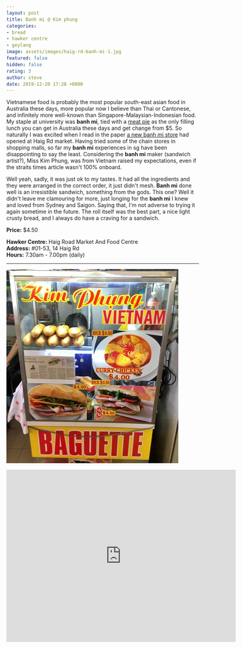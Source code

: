 ```yaml
---
layout: post
title: Banh mi @ Kim phung
categories:
- bread
- hawker centre
- geylang
image: assets/images/haig-rd-banh-mi-1.jpg
featured: false
hidden: false
rating: 3
author: steve
date: 2019-12-20 17:28 +0800
---
```

Vietnamese food is probably the most popular south-east asian food in Australia these days, more popular now I believe than Thai or Cantonese, and infinitely more well-known than Singapore-Malaysian-Indonesian food. My staple at university was **banh mi**, tied with a [meat pie](https://www.vilis.com) as the only filling lunch you can get in Australia these days and get change from $5. So naturally I was excited when I read in the paper [a new banh mi store](https://www.straitstimes.com/lifestyle/food/cheap-good-simple-but-thoughtfully-made-banh-mi) had opened at Haig Rd market. Having tried some of the chain stores in shopping malls, so far my **banh mi** experiences in sg have been disappointing to say the least. Considering the **banh mi** maker (sandwich artist?), Miss Kim Phung, was from Vietnam raised my expectations, even if the straits times article wasn't 100% onboard.

Well yeah, sadly, it was just ok to my tastes. It had all the ingredients and they were arranged in the correct order, it just didn't mesh. **Banh mi** done well is an irresistible sandwich, something from the gods. This one? Well it didn't leave me clamouring for more, just longing for the **banh mi** I knew and loved from Sydney and Saigon. Saying that, I'm not adverse to trying it again sometime in the future. The roll itself was the best part, a nice light crusty bread, and I always do have a craving for a sandwich.

**Price:** $4.50  

**Hawker Centre:** Haig Road Market And Food Centre  
**Address:** #01-53, 14 Haig Rd  
**Hours:** 7.30am - 7.00pm (daily)  

***  

![Kim Phung Banh Mi](/assets/images/haig-rd-banh-mi-2.jpg "Kim Phung Banh Mi")

<iframe src="https://www.google.com/maps/embed?pb=!1m18!1m12!1m3!1d3988.7668546055797!2d103.89332651421257!3d1.3154312990405923!2m3!1f0!2f0!3f0!3m2!1i1024!2i768!4f13.1!3m3!1m2!1s0x31da181716120239%3A0x12f976f927dc4370!2sHaig%20Road%20Market%20%26%20Food%20Center!5e0!3m2!1sen!2ssg!4v1576833976521!5m2!1sen!2ssg" width="600" height="450" frameborder="0" style="border:0;" allowfullscreen=""></iframe>